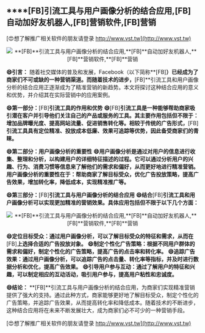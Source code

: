 ## ****[FB]**引流工具与用户画像分析的结合应用,**[FB]**自动加好友机器人,**[FB]**营销软件,**[FB]**营销**

[😍想了解推广相关软件的朋友请登录 http://www.vst.tw](http://www.vst.tw)

 <center><img src="https://vst.tw/MP4/tuiguang/png/0.png" alt="**[FB]**引流工具与用户画像分析的结合应用,**[FB]**自动加好友机器人,**[FB]**营销软件,**[FB]**营销"></center>

**😄引言：**
随着社交媒体的普及和发展，Facebook（以下简称**[FB]**）已经成为了商家们不可或缺的一种营销渠道。而随着技术的进步，**[FB]**引流工具和用户画像分析的结合应用正逐渐成为了精准营销的新趋势。本文将探讨这种结合应用的意义和优势，并介绍其在实际营销中的应用案例。

**😄第一部分：**[FB]**引流工具的作用和优势**
**😄**[FB]**引流工具是一种能够帮助商家吸引潜在客户并引导他们关注自己的产品或服务的工具。其主要作用包括但不限于：增加品牌曝光度、提高网站流量、促进销售转化等。相较于传统的广告形式，**[FB]**引流工具具有定位精准、投放成本低廉、效果可追踪等优势，因此备受商家们的青睐。**

**😄第二部分：用户画像分析的重要性**
**😄用户画像分析是通过对用户的信息进行收集、整理和分析，以构建用户的详细特征描述的过程。它可以通过分析用户的兴趣、行为、消费习惯等信息来了解他们的需求和偏好，从而更好地进行精准营销。用户画像分析的重要性在于：帮助商家了解目标受众，优化广告投放策略，提高广告效果，增加转化率，降低成本，实现精准推广等。**

**😄第三部分：**[FB]**引流工具与用户画像分析的结合应用**
**😄结合**[FB]**引流工具和用户画像分析可以实现更加精准的营销效果。具体应用包括但不限于以下几个方面：**

 <center><img src="https://vst.tw/MP4/tuiguang/png/8.png" alt="**[FB]**引流工具与用户画像分析的结合应用,**[FB]**自动加好友机器人,**[FB]**营销软件,**[FB]**营销"></center>

**😄定位目标受众：通过用户画像分析，可以了解目标受众的特征和需求，从而在**[FB]**上选择合适的广告投放对象。**
**😄制定个性化广告策略：根据不同用户群体的需求和偏好，制定个性化的广告策略，提高广告的点击率和转化率。**
**😄追踪广告效果：通过用户画像分析，可以追踪广告的点击量、转化率等指标，并及时进行数据分析和优化，提高广告效果。**
**😄引导用户参与互动：通过了解用户的特征和兴趣，可以制定相应的互动活动，吸引用户参与，提高用户粘性和忠诚度。**

**😄结论：**
**[FB]**引流工具与用户画像分析的结合应用，为商家们实现精准营销提供了强大的支持。通过此种方式，商家能够更好地了解目标受众，制定个性化的广告策略，并追踪广告效果，从而提高转化率和降低成本。随着技术的不断进步，这种结合应用将在未来不断发展壮大，成为商家们必不可少的一种营销手段。

[😍想了解推广相关软件的朋友请登录 http://www.vst.tw](http://www.vst.tw)



